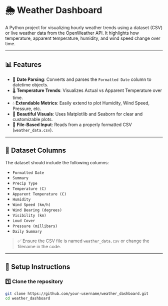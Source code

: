 # 🌦 Weather Dashboard

A Python project for visualizing hourly weather trends using a dataset (CSV) or live weather data from the OpenWeather API. It highlights how temperature, apparent temperature, humidity, and wind speed change over time.

---

## 📊 Features

- 📅 **Date Parsing**: Converts and parses the `Formatted Date` column to datetime objects.
- 🌡 **Temperature Trends**: Visualizes Actual vs Apparent Temperature over time.
- 💧 **Extendable Metrics**: Easily extend to plot Humidity, Wind Speed, Pressure, etc.
- 🎨 **Beautiful Visuals**: Uses Matplotlib and Seaborn for clear and customizable plots.
- 📂 **File-Based Input**: Reads from a properly formatted CSV (`weather_data.csv`).

---

## 📁 Dataset Columns

The dataset should include the following columns:

- `Formatted Date`
- `Summary`
- `Precip Type`
- `Temperature (C)`
- `Apparent Temperature (C)`
- `Humidity`
- `Wind Speed (km/h)`
- `Wind Bearing (degrees)`
- `Visibility (km)`
- `Loud Cover`
- `Pressure (millibars)`
- `Daily Summary`

> ✅ Ensure the CSV file is named `weather_data.csv` or change the filename in the code.

---

## 🔧 Setup Instructions

### 1️⃣ Clone the repository

```bash
git clone https://github.com/your-username/weather_dashboard.git
cd weather_dashboard
